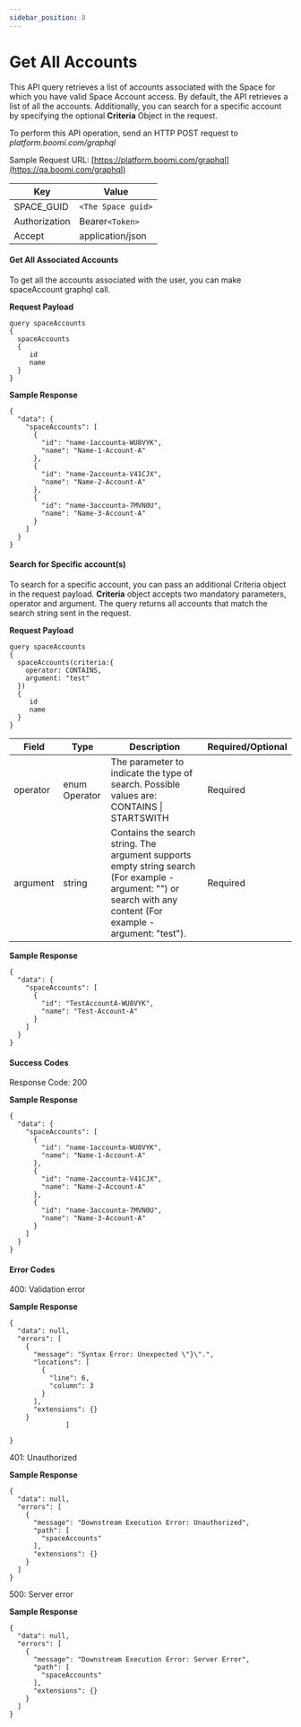 ```yaml
---
sidebar_position: 8
---
```

# Get All Accounts 

<head>
  <meta name="guidename" content="Spaces"/>
  <meta name="context" content="GUID-fed559e8-b067-478f-b225-a0c4feac85de"/>
</head>


This API query retrieves a list of accounts associated with the Space for which you have valid Space Account access. By default, the API retrieves a list of all the accounts. Additionally, you can search for a specific account by specifying the optional **Criteria** Object in the request.

To perform this API operation, send an HTTP POST request to *platform.boomi.com/graphql*

Sample Request URL: [https://platform.boomi.com/graphql](https://qa.boomi.com/graphql)

| Key           | Value            |
| ------------- | ---------------- |
| SPACE_GUID    | `<The Space guid>` |
| Authorization | Bearer`<Token>`    |
| Accept        | application/json |

#### Get All Associated Accounts

To get all the accounts associated with the user, you can make spaceAccount graphql call.

**Request Payload**

```
query spaceAccounts
{
  spaceAccounts
  {
     id
     name
  }
}
```

**Sample Response**

```
{
  "data": {
    "spaceAccounts": [
      {
        "id": "name-1accounta-WU8VYK",
        "name": "Name-1-Account-A"
      },
      {
        "id": "name-2accounta-V41CJX",
        "name": "Name-2-Account-A"
      },
      {
        "id": "name-3accounta-7MVN0U",
        "name": "Name-3-Account-A"
      }
    ]
  }
}
```

#### Search for Specific account(s)

To search for a specific account, you can pass an additional Criteria object in the request payload. **Criteria** object accepts two mandatory parameters, operator and argument. The query returns all accounts that match the search string sent in the request.

**Request Payload**

```
query spaceAccounts
{
  spaceAccounts(criteria:{
    operator: CONTAINS,
    argument: "test"
  })
  {
     id
     name
  }
}
```

| Field    | Type          | Description                                                  | Required/Optional |
| -------- | ------------- | ------------------------------------------------------------ | ----------------- |
| operator | enum Operator | The parameter to indicate the type of search. Possible values are: CONTAINS \| STARTSWITH | Required          |
| argument | string        | Contains the search string. The argument supports empty string search (For example - argument: "") or search with any content (For example - argument: "test"). | Required          |

**Sample Response**

```
{
  "data": {
    "spaceAccounts": [
      {
        "id": "TestAccountA-WU8VYK",
        "name": "Test-Account-A"
      }
    ]
  }
}
```

#### Success Codes

Response Code: 200

**Sample Response**

```
{
  "data": {
    "spaceAccounts": [
      {
        "id": "name-1accounta-WU8VYK",
        "name": "Name-1-Account-A"
      },
      {
        "id": "name-2accounta-V41CJX",
        "name": "Name-2-Account-A"
      },
      {
        "id": "name-3accounta-7MVN0U",
        "name": "Name-3-Account-A"
      }
    ]
  }
}
```

#### Error Codes

400: Validation error

**Sample Response**

```
{
  "data": null,
  "errors": [
    {
      "message": "Syntax Error: Unexpected \"}\".",
      "locations": [
        {
          "line": 6,
          "column": 3
        }
      ],
      "extensions": {}
    }
              ]
  
}
```

401: Unauthorized

**Sample Response**

```
{
  "data": null,
  "errors": [
    {
      "message": "Downstream Execution Error: Unauthorized",
      "path": [
        "spaceAccounts"
      ],
      "extensions": {}
    }
  ]
}
```

500: Server error

**Sample Response**

```
{
  "data": null,
  "errors": [
    {
      "message": "Downstream Execution Error: Server Error",
      "path": [
        "spaceAccounts"
      ],
      "extensions": {}
    }
  ]
}
```